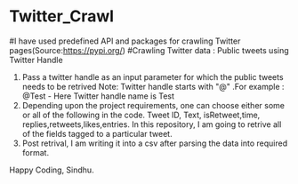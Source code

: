 # Twitter_Crawl
#I have used predefined API and packages for crawling Twitter pages(Source:https://pypi.org/)
#Crawling Twitter data : Public tweets using Twitter Handle
1. Pass a twitter handle as an input parameter for which the public tweets needs to be retrived
Note: Twitter handle starts with "@" .For example : @Test - Here Twitter handle name is Test
2. Depending upon the project requirements, one can choose either some or all of the following in the code.
Tweet ID, Text, isRetweet,time, replies,retweets,likes,entries.
In this repository, I am going to retrive all of the fields tagged to a particular tweet.
3. Post retrival, I am writing it into a csv after parsing the data into required format.

Happy Coding,
Sindhu.

